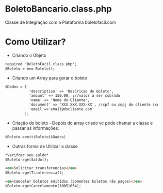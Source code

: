 # BoletoBancario.class.php
Classe de Integração com a Plataforma boletofacil.com

# Como Utilizar?

- Criando o Objeto
```html
required 'BoletoFacil.class.php';
$Boleto = new Boleto();
```
- Criando um Array para gerar o boleto
```html
$Dados = [
           'description' => 'Descricao do Boleto',
           'amount' => 150.00, ;//valor a ser cobrado
           'name' => 'Nome do Cliente',
           'document' => 'XXX.XXX.XXX-XX', //cpf ou cnpj do cliente (com ou sem pontos)
           'email'=>'email@docliente.com'
         ];
```

- Criação do boleto - Depois do array criado vc pode chamar a classe e passar as informações:
```html
$Boleto->emitiBoleto($Dados)
```

- Outras forma de Utilizar a classe
```html
*Varifcar seu saldo*
$Boleto->getSaldo();

<em>Solicitar transferencias</em>
$Boleto->getTranferencia();

<em>Cancelar boletos emitidos (Somentes boletos não pagos)</em>
$Boleto->getCancelamento(10051054);
```
